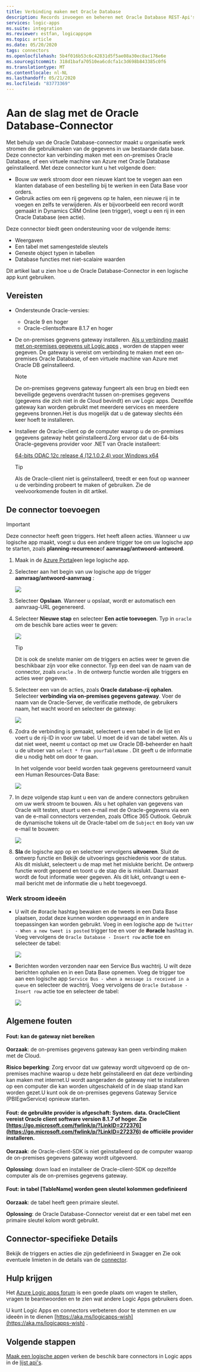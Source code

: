 ```yaml
---
title: Verbinding maken met Oracle Database
description: Records invoegen en beheren met Oracle Database REST-Api's en Azure Logic Apps
services: logic-apps
ms.suite: integration
ms.reviewer: estfan, logicappspm
ms.topic: article
ms.date: 05/20/2020
tags: connectors
ms.openlocfilehash: 5b4f016b53c6c42831d5f5ae08a30ec8ac176e6e
ms.sourcegitcommit: 318d1bafa70510ea6cdcfa1c3d698b843385c0f6
ms.translationtype: MT
ms.contentlocale: nl-NL
ms.lasthandoff: 05/21/2020
ms.locfileid: "83773369"
---
```

# <a name="get-started-with-the-oracle-database-connector"></a>Aan de slag met de Oracle Database-Connector

Met behulp van de Oracle Database-connector maakt u organisatie werk stromen die gebruikmaken van de gegevens in uw bestaande data base. Deze connector kan verbinding maken met een on-premises Oracle Database, of een virtuele machine van Azure met Oracle Database geïnstalleerd. Met deze connector kunt u het volgende doen:

* Bouw uw werk stroom door een nieuwe klant toe te voegen aan een klanten database of een bestelling bij te werken in een Data Base voor orders.
* Gebruik acties om een rij gegevens op te halen, een nieuwe rij in te voegen en zelfs te verwijderen. Als er bijvoorbeeld een record wordt gemaakt in Dynamics CRM Online (een trigger), voegt u een rij in een Oracle Database (een actie). 

Deze connector biedt geen ondersteuning voor de volgende items:

* Weergaven 
* Een tabel met samengestelde sleutels
* Geneste object typen in tabellen
* Database functies met niet-scalaire waarden

Dit artikel laat u zien hoe u de Oracle Database-Connector in een logische app kunt gebruiken.

## <a name="prerequisites"></a>Vereisten

* Ondersteunde Oracle-versies: 
    * Oracle 9 en hoger
    * Oracle-clientsoftware 8.1.7 en hoger

* De on-premises gegevens gateway installeren. [Als u verbinding maakt met on-premises gegevens uit Logic apps](../logic-apps/logic-apps-gateway-connection.md) , worden de stappen weer gegeven. De gateway is vereist om verbinding te maken met een on-premises Oracle Database, of een virtuele machine van Azure met Oracle DB geïnstalleerd. 

    > [!NOTE]
    > De on-premises gegevens gateway fungeert als een brug en biedt een beveiligde gegevens overdracht tussen on-premises gegevens (gegevens die zich niet in de Cloud bevindt) en uw Logic apps. Dezelfde gateway kan worden gebruikt met meerdere services en meerdere gegevens bronnen.Het is dus mogelijk dat u de gateway slechts één keer hoeft te installeren.

* Installeer de Oracle-client op de computer waarop u de on-premises gegevens gateway hebt geïnstalleerd.Zorg ervoor dat u de 64-bits Oracle-gegevens provider voor .NET van Oracle installeert:  

  [64-bits ODAC 12c release 4 (12.1.0.2.4) voor Windows x64](https://www.oracle.com/technetwork/database/windows/downloads/index-090165.html)

    > [!TIP]
    > Als de Oracle-client niet is geïnstalleerd, treedt er een fout op wanneer u de verbinding probeert te maken of gebruiken. Zie de veelvoorkomende fouten in dit artikel.


## <a name="add-the-connector"></a>De connector toevoegen

> [!IMPORTANT]
> Deze connector heeft geen triggers. Het heeft alleen acties. Wanneer u uw logische app maakt, voegt u dus een andere trigger toe om uw logische app te starten, zoals **planning-recurrence**of **aanvraag/antwoord-antwoord**. 

1. Maak in de [Azure Portal](https://portal.azure.com)een lege logische app.

2. Selecteer aan het begin van uw logische app de trigger **aanvraag/antwoord-aanvraag** : 

    ![](./media/connectors-create-api-oracledatabase/request-trigger.png)

3. Selecteer **Opslaan**. Wanneer u opslaat, wordt er automatisch een aanvraag-URL gegenereerd. 

4. Selecteer **Nieuwe stap** en selecteer **Een actie toevoegen**. Typ in `oracle` om de beschik bare acties weer te geven: 

    ![](./media/connectors-create-api-oracledatabase/oracledb-actions.png)

    > [!TIP]
    > Dit is ook de snelste manier om de triggers en acties weer te geven die beschikbaar zijn voor elke connector. Typ een deel van de naam van de connector, zoals `oracle` . In de ontwerp functie worden alle triggers en acties weer gegeven. 

5. Selecteer een van de acties, zoals **Oracle database-rij ophalen**. Selecteer **verbinding via on-premises gegevens gateway**. Voer de naam van de Oracle-Server, de verificatie methode, de gebruikers naam, het wacht woord en selecteer de gateway:

    ![](./media/connectors-create-api-oracledatabase/create-oracle-connection.png)

6. Zodra de verbinding is gemaakt, selecteert u een tabel in de lijst en voert u de rij-ID in voor uw tabel. U moet de id van de tabel weten. Als u dat niet weet, neemt u contact op met uw Oracle DB-beheerder en haalt u de uitvoer van `select * from yourTableName` . Dit geeft u de informatie die u nodig hebt om door te gaan.

    In het volgende voor beeld worden taak gegevens geretourneerd vanuit een Human Resources-Data Base: 

    ![](./media/connectors-create-api-oracledatabase/table-rowid.png)

7. In deze volgende stap kunt u een van de andere connectors gebruiken om uw werk stroom te bouwen. Als u het ophalen van gegevens van Oracle wilt testen, stuurt u een e-mail met de Oracle-gegevens via een van de e-mail connectors verzenden, zoals Office 365 Outlook. Gebruik de dynamische tokens uit de Oracle-tabel om de `Subject` en `Body` van uw e-mail te bouwen:

    ![](./media/connectors-create-api-oracledatabase/oracle-send-email.png)

8. **Sla** de logische app op en selecteer vervolgens **uitvoeren**. Sluit de ontwerp functie en Bekijk de uitvoerings geschiedenis voor de status. Als dit mislukt, selecteert u de map met het mislukte bericht. De ontwerp functie wordt geopend en toont u de stap die is mislukt. Daarnaast wordt de fout informatie weer gegeven. Als dit lukt, ontvangt u een e-mail bericht met de informatie die u hebt toegevoegd.


### <a name="workflow-ideas"></a>Werk stroom ideeën

* U wilt de #oracle hashtag bewaken en de tweets in een Data Base plaatsen, zodat deze kunnen worden opgevraagd en in andere toepassingen kan worden gebruikt. Voeg in een logische app de `Twitter - When a new tweet is posted` trigger toe en voer de **#oracle** hashtag in. Voeg vervolgens de `Oracle Database - Insert row` actie toe en selecteer de tabel:

    ![](./media/connectors-create-api-oracledatabase/twitter-oracledb.png)

* Berichten worden verzonden naar een Service Bus wachtrij. U wilt deze berichten ophalen en in een Data Base opnemen. Voeg de trigger toe aan een logische app `Service Bus - when a message is received in a queue` en selecteer de wachtrij. Voeg vervolgens de `Oracle Database - Insert row` actie toe en selecteer de tabel:

    ![](./media/connectors-create-api-oracledatabase/sbqueue-oracledb.png)

## <a name="common-errors"></a>Algemene fouten

#### <a name="error-cannot-reach-the-gateway"></a>**Fout**: kan de gateway niet bereiken

**Oorzaak**: de on-premises gegevens gateway kan geen verbinding maken met de Cloud. 

**Risico beperking**: Zorg ervoor dat uw gateway wordt uitgevoerd op de on-premises machine waarop u deze hebt geïnstalleerd en dat deze verbinding kan maken met internet.U wordt aangeraden de gateway niet te installeren op een computer die kan worden uitgeschakeld of in de slaap stand kan worden gezet.U kunt ook de on-premises gegevens Gateway Service (PBIEgwService) opnieuw starten.

#### <a name="error-the-provider-being-used-is-deprecated-systemdataoracleclient-requires-oracle-client-software-version-817-or-greater-see-httpsgomicrosoftcomfwlinkplinkid272376-to-install-the-official-provider"></a>**Fout**: de gebruikte provider is afgeschaft: System. data. OracleClient vereist Oracle client software version 8.1.7 of hoger. Zie [https://go.microsoft.com/fwlink/p/?LinkID=272376](https://go.microsoft.com/fwlink/p/?LinkID=272376) de officiële provider installeren.

**Oorzaak**: de Oracle-client-SDK is niet geïnstalleerd op de computer waarop de on-premises gegevens gateway wordt uitgevoerd.  

**Oplossing**: down load en installeer de Oracle-client-SDK op dezelfde computer als de on-premises gegevens gateway.

#### <a name="error-table-tablename-does-not-define-any-key-columns"></a>**Fout**: in tabel [TableName] worden geen sleutel kolommen gedefinieerd

**Oorzaak**: de tabel heeft geen primaire sleutel.  

**Oplossing**: de Oracle Database-Connector vereist dat er een tabel met een primaire sleutel kolom wordt gebruikt.
 
## <a name="connector-specific-details"></a>Connector-specifieke Details

Bekijk de triggers en acties die zijn gedefinieerd in Swagger en Zie ook eventuele limieten in de details van de [connector](/connectors/oracle/). 

## <a name="get-some-help"></a>Hulp krijgen

Het [Azure Logic apps forum](https://social.msdn.microsoft.com/Forums/en-US/home?forum=azurelogicapps) is een goede plaats om vragen te stellen, vragen te beantwoorden en te zien wat andere Logic Apps gebruikers doen. 

U kunt Logic Apps en connectors verbeteren door te stemmen en uw ideeën in te dienen [https://aka.ms/logicapps-wish](https://aka.ms/logicapps-wish) . 


## <a name="next-steps"></a>Volgende stappen
[Maak een logische app](../logic-apps/quickstart-create-first-logic-app-workflow.md)en verken de beschik bare connectors in Logic apps in de [lijst api's](apis-list.md).
